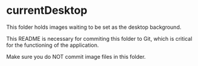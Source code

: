 # currentDesktop

This folder holds images waiting to be set as the desktop background.

This README is necessary for commiting this folder to Git, which is critical for the functioning of the application.

Make sure you do NOT commit image files in this folder.